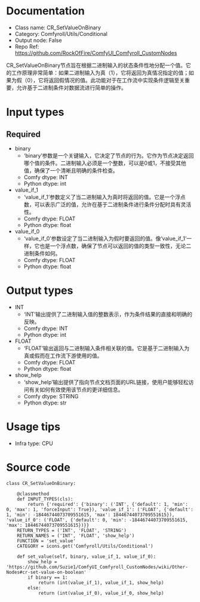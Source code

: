 # Documentation
- Class name: CR_SetValueOnBinary
- Category: Comfyroll/Utils/Conditional
- Output node: False
- Repo Ref: https://github.com/RockOfFire/ComfyUI_Comfyroll_CustomNodes

CR_SetValueOnBinary节点旨在根据二进制输入的状态条件性地分配一个值。它的工作原理非常简单：如果二进制输入为真（1），它将返回为真情况指定的值；如果为假（0），它将返回假情况的值。此功能对于在工作流中实现条件逻辑至关重要，允许基于二进制条件对数据流进行简单的操作。

# Input types
## Required
- binary
    - ‘binary’参数是一个关键输入，它决定了节点的行为。它作为节点决定返回哪个值的条件。二进制输入必须是一个整数，可以是0或1，不接受其他值，确保了一个清晰且明确的条件检查。
    - Comfy dtype: INT
    - Python dtype: int
- value_if_1
    - ‘value_if_1’参数定义了当二进制输入为真时将返回的值。它是一个浮点数，可以表示广泛的值，允许在基于二进制条件进行条件分配时具有灵活性。
    - Comfy dtype: FLOAT
    - Python dtype: float
- value_if_0
    - ‘value_if_0’参数设定了当二进制输入为假时要返回的值。像‘value_if_1’一样，它也是一个浮点数，确保了节点可以返回的值的类型一致性，无论二进制条件如何。
    - Comfy dtype: FLOAT
    - Python dtype: float

# Output types
- INT
    - ‘INT’输出提供了二进制输入值的整数表示，作为条件结果的直接和明确的反映。
    - Comfy dtype: INT
    - Python dtype: int
- FLOAT
    - ‘FLOAT’输出返回与二进制输入条件相关联的值。它是基于二进制输入为真或假而在工作流下游使用的值。
    - Comfy dtype: FLOAT
    - Python dtype: float
- show_help
    - ‘show_help’输出提供了指向节点文档页面的URL链接，使用户能够轻松访问有关如何有效使用该节点的更详细信息。
    - Comfy dtype: STRING
    - Python dtype: str

# Usage tips
- Infra type: CPU

# Source code
```
class CR_SetValueOnBinary:

    @classmethod
    def INPUT_TYPES(cls):
        return {'required': {'binary': ('INT', {'default': 1, 'min': 0, 'max': 1, 'forceInput': True}), 'value_if_1': ('FLOAT', {'default': 1, 'min': -18446744073709551615, 'max': 18446744073709551615}), 'value_if_0': ('FLOAT', {'default': 0, 'min': -18446744073709551615, 'max': 18446744073709551615})}}
    RETURN_TYPES = ('INT', 'FLOAT', 'STRING')
    RETURN_NAMES = ('INT', 'FLOAT', 'show_help')
    FUNCTION = 'set_value'
    CATEGORY = icons.get('Comfyroll/Utils/Conditional')

    def set_value(self, binary, value_if_1, value_if_0):
        show_help = 'https://github.com/Suzie1/ComfyUI_Comfyroll_CustomNodes/wiki/Other-Nodes#cr-set-value-on-boolean'
        if binary == 1:
            return (int(value_if_1), value_if_1, show_help)
        else:
            return (int(value_if_0), value_if_0, show_help)
```